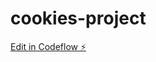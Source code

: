 # cookies-project

[Edit in Codeflow ⚡️](https://stackblitz.com/~/github.com/gonzalote99/cookies-project)
